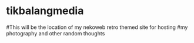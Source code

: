 # tikbalangmedia


#This will be the location of my nekoweb retro themed site for hosting
#my photography and other random thoughts
